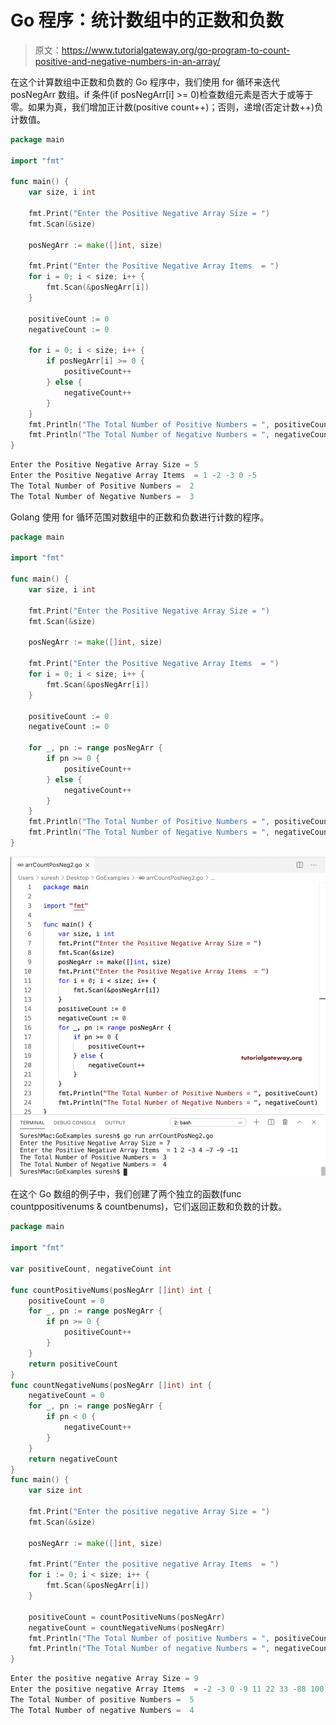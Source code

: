 # Go 程序：统计数组中的正数和负数

> 原文：<https://www.tutorialgateway.org/go-program-to-count-positive-and-negative-numbers-in-an-array/>

在这个计算数组中正数和负数的 Go 程序中，我们使用 for 循环来迭代 posNegArr 数组。if 条件(if posNegArr[i] >= 0)检查数组元素是否大于或等于零。如果为真，我们增加正计数(positive count++)；否则，递增(否定计数++)负计数值。

```go
package main

import "fmt"

func main() {
    var size, i int

    fmt.Print("Enter the Positive Negative Array Size = ")
    fmt.Scan(&size)

    posNegArr := make([]int, size)

    fmt.Print("Enter the Positive Negative Array Items  = ")
    for i = 0; i < size; i++ {
        fmt.Scan(&posNegArr[i])
    }

    positiveCount := 0
    negativeCount := 0

    for i = 0; i < size; i++ {
        if posNegArr[i] >= 0 {
            positiveCount++
        } else {
            negativeCount++
        }
    }
    fmt.Println("The Total Number of Positive Numbers = ", positiveCount)
    fmt.Println("The Total Number of Negative Numbers = ", negativeCount)
}
```

```go
Enter the Positive Negative Array Size = 5
Enter the Positive Negative Array Items  = 1 -2 -3 0 -5
The Total Number of Positive Numbers =  2
The Total Number of Negative Numbers =  3
```

Golang 使用 for 循环范围对数组中的正数和负数进行计数的程序。

```go
package main

import "fmt"

func main() {
    var size, i int

    fmt.Print("Enter the Positive Negative Array Size = ")
    fmt.Scan(&size)

    posNegArr := make([]int, size)

    fmt.Print("Enter the Positive Negative Array Items  = ")
    for i = 0; i < size; i++ {
        fmt.Scan(&posNegArr[i])
    }

    positiveCount := 0
    negativeCount := 0

    for _, pn := range posNegArr {
        if pn >= 0 {
            positiveCount++
        } else {
            negativeCount++
        }
    }
    fmt.Println("The Total Number of Positive Numbers = ", positiveCount)
    fmt.Println("The Total Number of Negative Numbers = ", negativeCount)
}
```

![Go Program to Count Positive and Negative Numbers in an Array 2](img/4255eed7c1f82227b64e7e327b329858.png)

在这个 Go 数组的例子中，我们创建了两个独立的函数(func countppositivenums & countbenums)，它们返回正数和负数的计数。

```go
package main

import "fmt"

var positiveCount, negativeCount int

func countPositiveNums(posNegArr []int) int {
    positiveCount = 0
    for _, pn := range posNegArr {
        if pn >= 0 {
            positiveCount++
        }
    }
    return positiveCount
}
func countNegativeNums(posNegArr []int) int {
    negativeCount = 0
    for _, pn := range posNegArr {
        if pn < 0 {
            negativeCount++
        }
    }
    return negativeCount
}
func main() {
    var size int

    fmt.Print("Enter the positive negative Array Size = ")
    fmt.Scan(&size)

    posNegArr := make([]int, size)

    fmt.Print("Enter the positive negative Array Items  = ")
    for i := 0; i < size; i++ {
        fmt.Scan(&posNegArr[i])
    }

    positiveCount = countPositiveNums(posNegArr)
    negativeCount = countNegativeNums(posNegArr)
    fmt.Println("The Total Number of positive Numbers = ", positiveCount)
    fmt.Println("The Total Number of negative Numbers = ", negativeCount)
}
```

```go
Enter the positive negative Array Size = 9
Enter the positive negative Array Items  = -2 -3 0 -9 11 22 33 -88 100
The Total Number of positive Numbers =  5
The Total Number of negative Numbers =  4
```